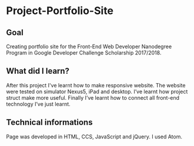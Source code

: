 # Project-Portfolio-Site

## Goal
Creating portfolio site for the Front-End Web Developer Nanodegree Program in Google Developer Challenge Scholarship 2017/2018.

## What did I learn? 
After this project I've learnt how to make responsive website. The website were tested on simulator Nexus5, iPad and desktop.
I’ve learnt how project struct make more useful. Finally I’ve learnt how to connect all front-end technology I’ve just learnt.

## Technical informations
Page was developed in HTML, CCS, JavaScript and jQuery. I used Atom. 
